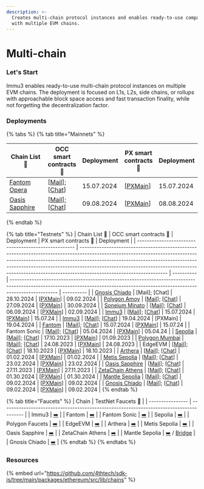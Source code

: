 ```yaml
---
description: >-
  Creates multi-chain protocol instances and enables ready-to-use compatibility
  with multiple EVM chains.
---
```


# Multi-chain

### Let's Start

Immu3 enables ready-to-use multi-chain protocol instances on multiple EVM chains. The deployment is focused on L1s, L2s, side chains, or rollups with approachable block space access and fast transaction finality, while not forgetting the decentralization factor.

### Deployments

{% tabs %}
{% tab title="Mainnets" %}
<table><thead><tr><th width="136">Chain List 🔗</th><th>OCC smart contracts 🔗</th><th>Deployment</th><th>PX smart contracts 🔗</th><th>Deployment</th></tr></thead><tbody><tr><td><a href="https://chainlist.org/chain/250">Fantom Opera</a></td><td>[<a href="https://ftmscan.com/address/0x39Dc65b90e9C96828213E1c10073a3Ac9ee00777">Mail</a>]; [<a href="https://ftmscan.com/address/0xe8150FcEeF266CF81f4dD936c786E4a041be2d6b">Chat</a>]</td><td>15.07.2024</td><td>[<a href="https://ftmscan.com/address/0x1142b080a5493695e3E35c9C4269f6C06B5CE0F4">PXMain</a>]</td><td>15.07.2024</td></tr><tr><td><a href="https://chainlist.org/chain/23294">Oasis Sapphire</a></td><td>[<a href="https://explorer.oasis.io/mainnet/sapphire/address/0x39Dc65b90e9C96828213E1c10073a3Ac9ee00777">Mail</a>]; [<a href="https://explorer.oasis.io/mainnet/sapphire/address/0xe8150FcEeF266CF81f4dD936c786E4a041be2d6b">Chat</a>]</td><td>09.08.2024</td><td>[<a href="https://explorer.oasis.io/mainnet/sapphire/address/0x1142b080a5493695e3E35c9C4269f6C06B5CE0F4">PXMain</a>]</td><td>08.08.2024</td></tr></tbody></table>
{% endtab %}

{% tab title="Testnets" %}
| Chain List 🔗                                        | OCC smart contracts 🔗                                                                                                                                                                                                                                                                                                                                       | Deployment | PX smart contracts 🔗                                                                                                                                                           | Deployment |
| ---------------------------------------------------- | ------------------------------------------------------------------------------------------------------------------------------------------------------------------------------------------------------------------------------------------------------------------------------------------------------------------------------------------------------------ | ---------- | ------------------------------------------------------------------------------------------------------------------------------------------------------------------------------- | ---------- |
| [Gnosis Chiado](https://chainlist.org/chain/10200)   | \[Mail]; \[Chat]                                                                                                                                                                                                                                                                                                                                             | 28.10.2024 | \[[PXMain](https://gnosis-chiado.blockscout.com/address/0xd0466eB975dE9CDfd790Db14f143f4aAAFd67cF2)]                                                                            | 09.02.2024 |
| [Polygon Amoy](https://chainlist.org/chain/80002)    | \[[Mail](https://amoy.polygonscan.com/address/0x39Dc65b90e9C96828213E1c10073a3Ac9ee00777)]; \[[Chat](https://amoy.polygonscan.com/address/0xe8150fceef266cf81f4dd936c786e4a041be2d6b)]                                                                                                                                                                       | 27.09.2024 | \[[PXMain](https://amoy.polygonscan.com/address/0x1142b080a5493695e3E35c9C4269f6C06B5CE0F4)]                                                                                    | 30.09.2024 |
| [Soneium Minato](https://chainlist.org/chain/1946)   | \[[Mail](https://explorer-testnet.soneium.org/address/0x39Dc65b90e9C96828213E1c10073a3Ac9ee00777)]; \[[Chat](https://explorer-testnet.soneium.org/address/0xe8150FcEeF266CF81f4dD936c786E4a041be2d6b)]                                                                                                                                                       | 06.09.2024 | \[[PXMain](https://explorer-testnet.soneium.org/address/0x1142b080a5493695e3E35c9C4269f6C06B5CE0F4)]                                                                            | 02.09.2024 |
| [Immu3](https://chainlist.org/chain/3100)            | \[[Mail](https://evmexplorer.tanssi-chains.network/address/0xaA70aD6D4dc4CBf3ec1f6CC07bF93e72B881fF44?rpcUrl=https%3A%2F%2Ffraa-flashbox-2800-rpc.a.stagenet.tanssi.network)]; \[[Chat](https://evmexplorer.tanssi-chains.network/address/0x6BC7B159a8d97B907B2F1912769DE72FE8b773A0?rpcUrl=https%3A%2F%2Ffraa-flashbox-2800-rpc.a.stagenet.tanssi.network)] | 15.07.2024 | \[[PXMain](https://evmexplorer.tanssi-chains.network/address/0x3e4760aC84f99ED1CB505fe0973b54d6E77B3C99?rpcUrl=https%3A%2F%2Ffraa-flashbox-2800-rpc.a.stagenet.tanssi.network)] | 15.07.24   |
| [Immu3](https://chainlist.org/chain/3100)            | \[[Mail](https://evmexplorer.tanssi-chains.network/address/0x2B568A7D93DdDe2cbEE293013e80617ab60Efd80?rpcUrl=https%3A%2F%2Ffraa-flashbox-2800-rpc.a.stagenet.tanssi.network)]; \[[Chat](https://evmexplorer.tanssi-chains.network/address/0xb157cdB09284D8284fe88DaBaF3a5e1472F7dBDa?rpcUrl=https%3A%2F%2Ffraa-flashbox-2800-rpc.a.stagenet.tanssi.network)] | 19.04.2024 | \[PXMain]                                                                                                                                                                       | 19.04.2024 |
| [Fantom](https://chainlist.org/chain/4002)           | \[[Mail](https://testnet.ftmscan.com/address/0xa6199D54df4c904976DC1741eE75A9570c7A3308)]; \[[Chat](https://testnet.ftmscan.com/address/0xe7fD30fd5958165e46e618DfD8e6ef0FbB967827)]                                                                                                                                                                         | 15.07.2024 | \[[PXMain](https://testnet.ftmscan.com/address/0xCFa778071BAd55BA6c893B3Fa5683F2231d3464F)]                                                                                     | 15.07.24   |
| Fantom Sonic                                         | \[[Mail](https://sonicscan.io/v1/0xa6199D54df4c904976DC1741eE75A9570c7A3308)]; \[[Chat](https://sonicscan.io/v1/0xe7fd30fd5958165e46e618dfd8e6ef0fbb967827)]                                                                                                                                                                                                 | 05.04.2024 | \[[PXMain](https://public-sonic.fantom.network/address/0xF416eC122f61B933207915946B00364674eB3134)]                                                                             | 05.04.24   |
| [Sepolia](https://chainlist.org/chain/11155111)      | \[[Mail](https://sepolia.etherscan.io/address/0xa6199D54df4c904976DC1741eE75A9570c7A3308)]; \[[Chat](https://sepolia.etherscan.io/address/0xe7fD30fd5958165e46e618DfD8e6ef0FbB967827)]                                                                                                                                                                       | 17.10.2023 | \[[PXMain](https://sepolia.etherscan.io/address/0xd0466eb975de9cdfd790db14f143f4aaafd67cf2)]                                                                                    | 01.09.2023 |
| [Polygon Mumbai](https://chainlist.org/chain/80001)  | \[[Mail](https://mumbai.polygonscan.com/address/0xa6199D54df4c904976DC1741eE75A9570c7A3308)]; \[[Chat](https://mumbai.polygonscan.com/address/0xe7fD30fd5958165e46e618DfD8e6ef0FbB967827)]                                                                                                                                                                   | 24.08.2023 | \[[PXMain](https://mumbai.polygonscan.com/address/0x327d9765b9979a5bdae587971ff9c5d94596385b)]                                                                                  | 24.08.2023 |
| EdgeEVM                                              | \[[Mail](https://testnet.edgscan.live/address/0xa6199D54df4c904976DC1741eE75A9570c7A3308)]; \[[Chat](https://testnet.edgscan.live/address/0xf32aFB10a3948B0D3Df65fEf5dd8004ea542BFAa)]                                                                                                                                                                       | 18.10.2023 | \[[PXMain](https://testnet.edgscan.live/address/0xd0466eB975dE9CDfd790Db14f143f4aAAFd67cF2)]                                                                                    | 18.10.2023 |
| [Arthera](https://chainlist.org/chain/10243)         | \[[Mail](https://explorer-test2.arthera.net/address/0xa6199D54df4c904976DC1741eE75A9570c7A3308)]; \[[Chat](https://explorer-test2.arthera.net/address/0xe7fD30fd5958165e46e618DfD8e6ef0FbB967827)]                                                                                                                                                           | 01.02.2024 | \[[PXMain](https://explorer-test.arthera.net/address/0x3F399f029BDCc695CfC8bab174938EdEaB84E546)]                                                                               | 01.02.2024 |
| [Metis Sepolia](https://chainlist.org/chain/59902)   | \[[Mail](https://sepolia.explorer.metisdevops.link/address/0xa6199D54df4c904976DC1741eE75A9570c7A3308)]; \[[Chat](https://sepolia.explorer.metisdevops.link/address/0xe7fD30fd5958165e46e618DfD8e6ef0FbB967827)]                                                                                                                                             | 23.02.2024 | \[[PXMain](https://sepolia.explorer.metisdevops.link/address/0xd0466eB975dE9CDfd790Db14f143f4aAAFd67cF2)]                                                                       | 23.02.2024 |
| [Oasis Sapphire](https://chainlist.org/chain/23295)  | \[[Mail](https://testnet.explorer.sapphire.oasis.dev/address/0xa6199D54df4c904976DC1741eE75A9570c7A3308)]; \[[Chat](https://testnet.explorer.sapphire.oasis.dev/address/0xe7fD30fd5958165e46e618DfD8e6ef0FbB967827)]                                                                                                                                         | 27.11.2023 | \[[PXMain](https://testnet.explorer.sapphire.oasis.dev/address/0xd0466eB975dE9CDfd790Db14f143f4aAAFd67cF2)]                                                                     | 27.11.2023 |
| [ZetaChain Athens](https://chainlist.org/chain/7001) | \[[Mail](https://athens.explorer.zetachain.com/address/0xa6199D54df4c904976DC1741eE75A9570c7A3308)]; \[[Chat](https://athens.explorer.zetachain.com/address/0xe7fD30fd5958165e46e618DfD8e6ef0FbB967827)]                                                                                                                                                     | 01.30.2024 | \[[PXMain](https://explorer.zetachain.com/address/0xd0466eB975dE9CDfd790Db14f143f4aAAFd67cF2)]                                                                                  | 01.30.2024 |
| [Mantle Sepolia](https://chainlist.org/chain/5003)   | \[[Mail](https://explorer.sepolia.mantle.xyz/address/0xa6199D54df4c904976DC1741eE75A9570c7A3308)]; \[[Chat](https://explorer.sepolia.mantle.xyz/address/0xe7fD30fd5958165e46e618DfD8e6ef0FbB967827)]                                                                                                                                                         | 09.02.2024 | \[[PXMain](https://explorer.sepolia.mantle.xyz/address/0xd0466eB975dE9CDfd790Db14f143f4aAAFd67cF2)]                                                                             | 09.02.2024 |
| [Gnosis Chiado](https://chainlist.org/chain/10200)   | \[[Mail](https://gnosis-chiado.blockscout.com/address/0xa6199D54df4c904976DC1741eE75A9570c7A3308)]; \[[Chat](https://gnosis-chiado.blockscout.com/address/0xe7fD30fd5958165e46e618DfD8e6ef0FbB967827)]                                                                                                                                                       | 09.02.2024 | \[[PXMain](https://gnosis-chiado.blockscout.com/address/0xd0466eB975dE9CDfd790Db14f143f4aAAFd67cF2)]                                                                            | 09.02.2024 |
{% endtab %}

{% tab title="Faucets" %}
| Chain            | TestNet Faucets 🔗                                                                      |
| ---------------- | --------------------------------------------------------------------------------------- |
| Immu3            | [➡️](https://immu3-faucet.vercel.app/)                                                  |
| Fantom           | [➡️](https://faucet.fantom.network/)                                                    |
| Fantom Sonic     | [➡️](https://public-sonic.fantom.network/account)                                       |
| Sepolia          | [➡️](https://sepolia-faucet.pk910.de/)                                                  |
| Polygon Faucets  | [➡️](https://faucet.polygon.technology/)                                                |
| EdgeEVM          | [➡️](https://beresheet-evm-faucet.vercel.app/)                                          |
| Arthera          | [➡️](https://faucet2.arthera.net/)                                                      |
| Metis Sepolia    | [➡️](https://sepolia.faucet.metisdevops.link/)                                          |
| Oasis Sapphire   | [➡️](https://faucet.testnet.oasis.dev/)                                                 |
| ZetaChain Athens | [➡️](https://www.covalenthq.com/faucet/#form)                                           |
| Mantle Sepolia   | [➡️](https://faucet.sepolia.mantle.xyz/) / [Bridge](https://bridge.sepolia.mantle.xyz/) |
| Gnosis Chiado    | [➡️](https://faucet.chiadochain.net/)                                                   |
{% endtab %}
{% endtabs %}

### Resources

{% embed url="https://github.com/4thtech/sdk-js/tree/main/packages/ethereum/src/lib/chains" %}
